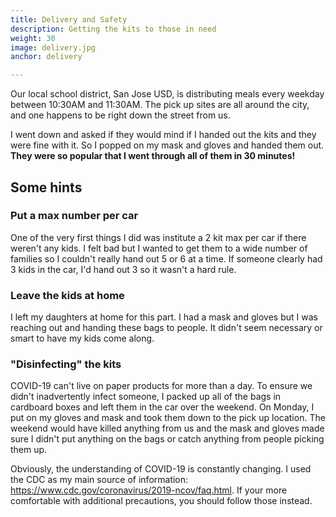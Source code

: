 ```yaml
---
title: Delivery and Safety
description: Getting the kits to those in need
weight: 30
image: delivery.jpg
anchor: delivery

---
```

Our local school district, San Jose USD, is distributing meals every weekday between 10:30AM and 11:30AM.  The pick up sites are all around the city, and one happens to be right down the street from us.  

I went down and asked if they would mind if I handed out the kits and they were fine with it.  So I popped on my mask and gloves and handed them out.  **They were so popular that I went through all of them in 30 minutes!**

## Some hints 

### Put a max number per car
One of the very first things I did was institute a 2 kit max per car if there weren't any kids.  I felt bad but I wanted to get them to a wide number of families so I couldn't really hand out 5 or 6 at a time.  If someone clearly had 3 kids in the car, I'd hand out 3 so it wasn't a hard rule.

### Leave the kids at home
I left my daughters at home for this part.  I had a mask and gloves but I was reaching out and handing these bags to people.  It didn't seem necessary or smart to have my kids come along.

### "Disinfecting" the kits
COVID-19 can't live on paper products for more than a day.  To ensure we didn't inadvertently infect someone, I packed up all of the bags in cardboard boxes and left them in the car over the weekend.  On Monday, I put on my gloves and mask and took them down to the pick up location.  The weekend would have killed anything from us and the mask and gloves made sure I didn't put anything on the bags or catch anything from people picking them up.

Obviously, the understanding of COVID-19 is constantly changing.  I used the CDC as my main source of information: https://www.cdc.gov/coronavirus/2019-ncov/faq.html.  If your more comfortable with additional precautions, you should follow those instead.



